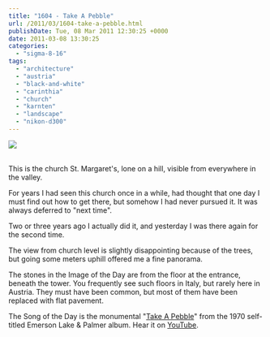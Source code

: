 ```yaml
---
title: "1604 - Take A Pebble"
url: /2011/03/1604-take-a-pebble.html
publishDate: Tue, 08 Mar 2011 12:30:25 +0000
date: 2011-03-08 13:30:25
categories: 
  - "sigma-8-16"
tags: 
  - "architecture"
  - "austria"
  - "black-and-white"
  - "carinthia"
  - "church"
  - "karnten"
  - "landscape"
  - "nikon-d300"
---
```

<div class="container">
<div class="center"><a target="_blank" href="https://d25zfm9zpd7gm5.cloudfront.net/1200x1200/2011/20110307_123235_ps.jpg"><img src="https://d25zfm9zpd7gm5.cloudfront.net/0600x0600/2011/20110307_123235_ps.jpg" /></a></div>
</div>
<br />

This is the church St. Margaret's, lone on a hill, visible from everywhere in the valley.

For years I had seen this church once in a while, had thought that one day I must find out how to get there, but somehow I had never pursued it. It was always deferred to "next time".

Two or three years ago I actually did it, and yesterday I was there again for the second time. 

<a target="_blank" href="https://d25zfm9zpd7gm5.cloudfront.net/1200x1200/2011/20110307_123924_ps.jpg"><img style="margin: 0pt 10px 0pt 0px; float: left;" src="https://d25zfm9zpd7gm5.cloudfront.net/0150x0150/2011/20110307_123924_ps.jpg" alt="" border="0" /></a> The view from church level is slightly disappointing because of the trees, but going some meters uphill offered me a fine panorama.

 The stones in the Image of the Day are from the floor at the entrance, beneath the tower. You frequently see such floors in Italy, but rarely here in Austria. They must have been common, but most of them have been replaced with flat pavement.

The Song of the Day is the monumental "<a target="_blank" href="http://www.lyricsmode.com/lyrics/e/emerson_lake_palmer/take_a_pebble.html">Take A Pebble</a>" from the 1970 self-titled Emerson Lake & Palmer album. Hear it on <a target="_blank" href="http://www.youtube.com/watch?v=h2P-mpp-gp8">YouTube</a>.

